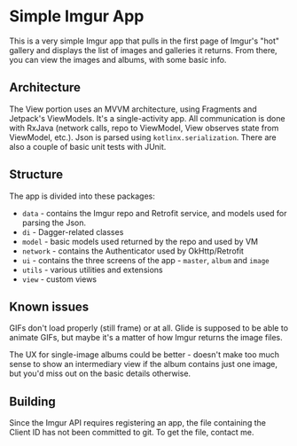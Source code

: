# Simple Imgur App

This is a very simple Imgur app that pulls in the first page of Imgur's "hot" gallery and displays the list of images and galleries it returns. From there, you can view the images and albums, with some basic info.

## Architecture

The View portion uses an MVVM architecture, using Fragments and Jetpack's ViewModels. It's a single-activity app. All communication is done with RxJava (network calls, repo to ViewModel, View observes state from ViewModel, etc.). Json is parsed using `kotlinx.serialization`. There are also a couple of basic unit tests with JUnit.

## Structure

The app is divided into these packages:
* `data` - contains the Imgur repo and Retrofit service, and models used for parsing the Json.
* `di` - Dagger-related classes
* `model` - basic models used returned by the repo and used by VM
* `network` - contains the Authenticator used by OkHttp/Retrofit
* `ui` - contains the three screens of the app - `master`, `album` and `image`
* `utils` - various utilities and extensions
* `view` - custom views

## Known issues

GIFs don't load properly (still frame) or at all. Glide is supposed to be able to animate GIFs, but maybe it's a matter of how Imgur returns the image files.

The UX for single-image albums could be better - doesn't make too much sense to show an intermediary view if the album contains just one image, but you'd miss out on the basic details otherwise.

## Building

Since the Imgur API requires registering an app, the file containing the Client ID has not been committed to git. To get the file, contact me.
